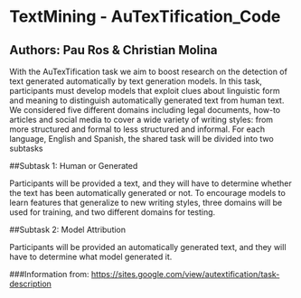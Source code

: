 # TextMining - AuTexTification_Code
## Authors: Pau Ros & Christian Molina
With the AuTexTification task we aim to boost research on the detection of text generated automatically by text generation models. 
In this task, participants must develop models that exploit clues about linguistic form and meaning to distinguish automatically generated text from human text. 
We considered five different domains including legal documents, how-to articles and social media to cover a wide variety of writing styles: from more structured and formal to less structured and informal. 
For each language, English and Spanish, the shared task will be divided into two subtasks 

##Subtask 1: Human or Generated

Participants will be provided a text, and they will have to determine whether the text has been automatically generated or not. 
To encourage models to learn features that generalize to new writing styles, three domains will be used for training, and two different domains for testing.

##Subtask 2: Model Attribution

Participants will be provided an automatically generated text, and they will have to determine what model generated it.

###Information from: https://sites.google.com/view/autextification/task-description
